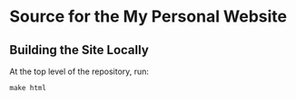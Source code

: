 # Source for the My Personal Website

## Building the Site Locally

At the top level of the repository, run:

```
make html
```
